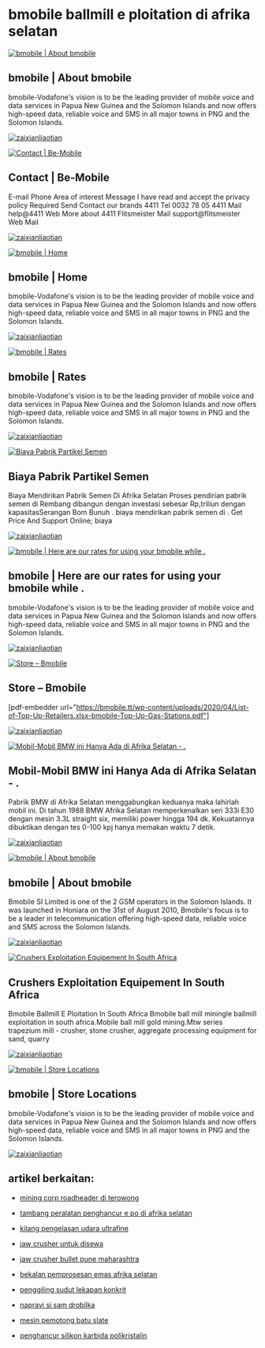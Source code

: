 # bmobile ballmill e ploitation di afrika selatan
<a href="https://mnn.zoosnet.net/LR/Chatpre.aspx?id=MNN94995150&p=https://topgrinding.com/" target="_blank">![bmobile | About bmobile](https://github.com/technlg/images/blob/main/30.jpg)</a>
## bmobile | About bmobile
bmobile-Vodafone's vision is to be the leading provider of mobile voice and data services in Papua New Guinea and the Solomon Islands and now offers high-speed data, reliable voice and SMS in all major towns in PNG and the Solomon Islands.
<a href="https://mnn.zoosnet.net/LR/Chatpre.aspx?id=MNN94995150&p=https://topgrinding.com/" target="_blank"><img src="https://github.com/technlg/images/raw/main/chat11.jpg" alt="zaixianliaotian"/></a><a href="//whatsapp.shibangsoft.com/WhatsApp.php" ><img src="https://github.com/technlg/images/raw/main/chat11.png" alt=""></a>
<a href="https://mnn.zoosnet.net/LR/Chatpre.aspx?id=MNN94995150&p=https://topgrinding.com/" target="_blank">![Contact | Be-Mobile](https://github.com/technlg/images/blob/main/10.jpg)</a>
## Contact | Be-Mobile
E-mail  Phone  Area of interest  Message  I have read and accept the privacy policy   Required Send Contact our brands 4411 Tel 0032 78 05 4411 Mail help@4411 Web More about 4411 Flitsmeister Mail support@flitsmeister Web Mail 
<a href="https://mnn.zoosnet.net/LR/Chatpre.aspx?id=MNN94995150&p=https://topgrinding.com/" target="_blank"><img src="https://github.com/technlg/images/raw/main/chat11.jpg" alt="zaixianliaotian"/></a><a href="//whatsapp.shibangsoft.com/WhatsApp.php" ><img src="https://github.com/technlg/images/raw/main/chat11.png" alt=""></a>
<a href="https://mnn.zoosnet.net/LR/Chatpre.aspx?id=MNN94995150&p=https://topgrinding.com/" target="_blank">![bmobile | Home](https://github.com/technlg/images/blob/main/66.jpg)</a>
## bmobile | Home
bmobile-Vodafone's vision is to be the leading provider of mobile voice and data services in Papua New Guinea and the Solomon Islands and now offers high-speed data, reliable voice and SMS in all major towns in PNG and the Solomon Islands.
<a href="https://mnn.zoosnet.net/LR/Chatpre.aspx?id=MNN94995150&p=https://topgrinding.com/" target="_blank"><img src="https://github.com/technlg/images/raw/main/chat11.jpg" alt="zaixianliaotian"/></a><a href="//whatsapp.shibangsoft.com/WhatsApp.php" ><img src="https://github.com/technlg/images/raw/main/chat11.png" alt=""></a>
<a href="https://mnn.zoosnet.net/LR/Chatpre.aspx?id=MNN94995150&p=https://topgrinding.com/" target="_blank">![bmobile | Rates](https://github.com/technlg/images/blob/main/1.jpg)</a>
## bmobile | Rates
bmobile-Vodafone's vision is to be the leading provider of mobile voice and data services in Papua New Guinea and the Solomon Islands and now offers high-speed data, reliable voice and SMS in all major towns in PNG and the Solomon Islands.
<a href="https://mnn.zoosnet.net/LR/Chatpre.aspx?id=MNN94995150&p=https://topgrinding.com/" target="_blank"><img src="https://github.com/technlg/images/raw/main/chat11.jpg" alt="zaixianliaotian"/></a><a href="//whatsapp.shibangsoft.com/WhatsApp.php" ><img src="https://github.com/technlg/images/raw/main/chat11.png" alt=""></a>
<a href="https://mnn.zoosnet.net/LR/Chatpre.aspx?id=MNN94995150&p=https://topgrinding.com/" target="_blank">![Biaya Pabrik Partikel Semen](https://github.com/technlg/images/blob/main/58.jpg)</a>
## Biaya Pabrik Partikel Semen
Biaya Mendirikan Pabrik Semen Di Afrika Selatan Proses pendirian pabrik semen di Rembang dibangun dengan investasi sebesar Rp,triliun dengan kapasitasSerangan Bom Bunuh . biaya mendirikan pabrik semen di . Get Price And Support Online; biaya
<a href="https://mnn.zoosnet.net/LR/Chatpre.aspx?id=MNN94995150&p=https://topgrinding.com/" target="_blank"><img src="https://github.com/technlg/images/raw/main/chat11.jpg" alt="zaixianliaotian"/></a><a href="//whatsapp.shibangsoft.com/WhatsApp.php" ><img src="https://github.com/technlg/images/raw/main/chat11.png" alt=""></a>
<a href="https://mnn.zoosnet.net/LR/Chatpre.aspx?id=MNN94995150&p=https://topgrinding.com/" target="_blank">![bmobile | Here are our rates for using your bmobile while .](https://github.com/technlg/images/blob/main/59.jpg)</a>
## bmobile | Here are our rates for using your bmobile while .
bmobile-Vodafone's vision is to be the leading provider of mobile voice and data services in Papua New Guinea and the Solomon Islands and now offers high-speed data, reliable voice and SMS in all major towns in PNG and the Solomon Islands.
<a href="https://mnn.zoosnet.net/LR/Chatpre.aspx?id=MNN94995150&p=https://topgrinding.com/" target="_blank"><img src="https://github.com/technlg/images/raw/main/chat11.jpg" alt="zaixianliaotian"/></a><a href="//whatsapp.shibangsoft.com/WhatsApp.php" ><img src="https://github.com/technlg/images/raw/main/chat11.png" alt=""></a>
<a href="https://mnn.zoosnet.net/LR/Chatpre.aspx?id=MNN94995150&p=https://topgrinding.com/" target="_blank">![Store – Bmobile](https://github.com/technlg/images/blob/main/21.jpg)</a>
## Store – Bmobile
[pdf-embedder url="https://bmobile.tt/wp-content/uploads/2020/04/List-of-Top-Up-Retailers.xlsx-bmobile-Top-Up-Gas-Stations.pdf"]
<a href="https://mnn.zoosnet.net/LR/Chatpre.aspx?id=MNN94995150&p=https://topgrinding.com/" target="_blank"><img src="https://github.com/technlg/images/raw/main/chat11.jpg" alt="zaixianliaotian"/></a><a href="//whatsapp.shibangsoft.com/WhatsApp.php" ><img src="https://github.com/technlg/images/raw/main/chat11.png" alt=""></a>
<a href="https://mnn.zoosnet.net/LR/Chatpre.aspx?id=MNN94995150&p=https://topgrinding.com/" target="_blank">![Mobil-Mobil BMW ini Hanya Ada di Afrika Selatan - .](https://github.com/technlg/images/blob/main/1.jpg)</a>
## Mobil-Mobil BMW ini Hanya Ada di Afrika Selatan - .
Pabrik BMW di Afrika Selatan menggabungkan keduanya maka lahirlah mobil ini. Di tahun 1988 BMW Afrika Selatan memperkenalkan seri 333i E30 dengan mesin 3.3L straight six, memiliki power hingga 194 dk. Kekuatannya dibuktikan dengan tes 0-100 kpj hanya memakan waktu 7 detik.
<a href="https://mnn.zoosnet.net/LR/Chatpre.aspx?id=MNN94995150&p=https://topgrinding.com/" target="_blank"><img src="https://github.com/technlg/images/raw/main/chat11.jpg" alt="zaixianliaotian"/></a><a href="//whatsapp.shibangsoft.com/WhatsApp.php" ><img src="https://github.com/technlg/images/raw/main/chat11.png" alt=""></a>
<a href="https://mnn.zoosnet.net/LR/Chatpre.aspx?id=MNN94995150&p=https://topgrinding.com/" target="_blank">![bmobile | About bmobile](https://github.com/technlg/images/blob/main/45.jpg)</a>
## bmobile | About bmobile
Bmobile SI Limited is one of the 2 GSM operators in the Solomon Islands. It was launched in Honiara on the 31st of August 2010, Bmobile's focus is to be a leader in telecommunication offering high-speed data, reliable voice and SMS across the Solomon Islands.
<a href="https://mnn.zoosnet.net/LR/Chatpre.aspx?id=MNN94995150&p=https://topgrinding.com/" target="_blank"><img src="https://github.com/technlg/images/raw/main/chat11.jpg" alt="zaixianliaotian"/></a><a href="//whatsapp.shibangsoft.com/WhatsApp.php" ><img src="https://github.com/technlg/images/raw/main/chat11.png" alt=""></a>
<a href="https://mnn.zoosnet.net/LR/Chatpre.aspx?id=MNN94995150&p=https://topgrinding.com/" target="_blank">![Crushers Exploitation Equipement In South Africa](https://github.com/technlg/images/blob/main/52.jpg)</a>
## Crushers Exploitation Equipement In South Africa
Bmobile Ballmill E Ploitation In South Africa Bmobile ball mill miningle ballmill exploitation in south africa.Mobile ball mill gold mining.Mtw series trapezium mill - crusher, stone crusher, aggregate processing equipment for sand, quarry
<a href="https://mnn.zoosnet.net/LR/Chatpre.aspx?id=MNN94995150&p=https://topgrinding.com/" target="_blank"><img src="https://github.com/technlg/images/raw/main/chat11.jpg" alt="zaixianliaotian"/></a><a href="//whatsapp.shibangsoft.com/WhatsApp.php" ><img src="https://github.com/technlg/images/raw/main/chat11.png" alt=""></a>
<a href="https://mnn.zoosnet.net/LR/Chatpre.aspx?id=MNN94995150&p=https://topgrinding.com/" target="_blank">![bmobile | Store Locations](https://github.com/technlg/images/blob/main/20.jpg)</a>
## bmobile | Store Locations
bmobile-Vodafone's vision is to be the leading provider of mobile voice and data services in Papua New Guinea and the Solomon Islands and now offers high-speed data, reliable voice and SMS in all major towns in PNG and the Solomon Islands.
<a href="https://mnn.zoosnet.net/LR/Chatpre.aspx?id=MNN94995150&p=https://topgrinding.com/" target="_blank"><img src="https://github.com/technlg/images/raw/main/chat11.jpg" alt="zaixianliaotian"/></a><a href="//whatsapp.shibangsoft.com/WhatsApp.php" ><img src="https://github.com/technlg/images/raw/main/chat11.png" alt=""></a>
## artikel berkaitan:
* [mining corp roadheader di terowong](mining%20corp%20roadheader%20di%20terowong.md)
* [tambang peralatan penghancur e po di afrika selatan](tambang%20peralatan%20penghancur%20e%20po%20di%20afrika%20selatan.md)
* [kilang pengelasan udara ultrafine](kilang%20pengelasan%20udara%20ultrafine.md)
* [jaw crusher untuk disewa](jaw%20crusher%20untuk%20disewa.md)
* [jaw crusher bullet pune maharashtra](jaw%20crusher%20bullet%20pune%20maharashtra.md)
* [bekalan pemprosesan emas afrika selatan](bekalan%20pemprosesan%20emas%20afrika%20selatan.md)
* [penggiling sudut lekapan konkrit](penggiling%20sudut%20lekapan%20konkrit.md)
* [napravi si sam drobilka](napravi%20si%20sam%20drobilka.md)
* [mesin pemotong batu slate](mesin%20pemotong%20batu%20slate.md)
* [penghancur silikon karbida polikristalin](penghancur%20silikon%20karbida%20polikristalin.md)
